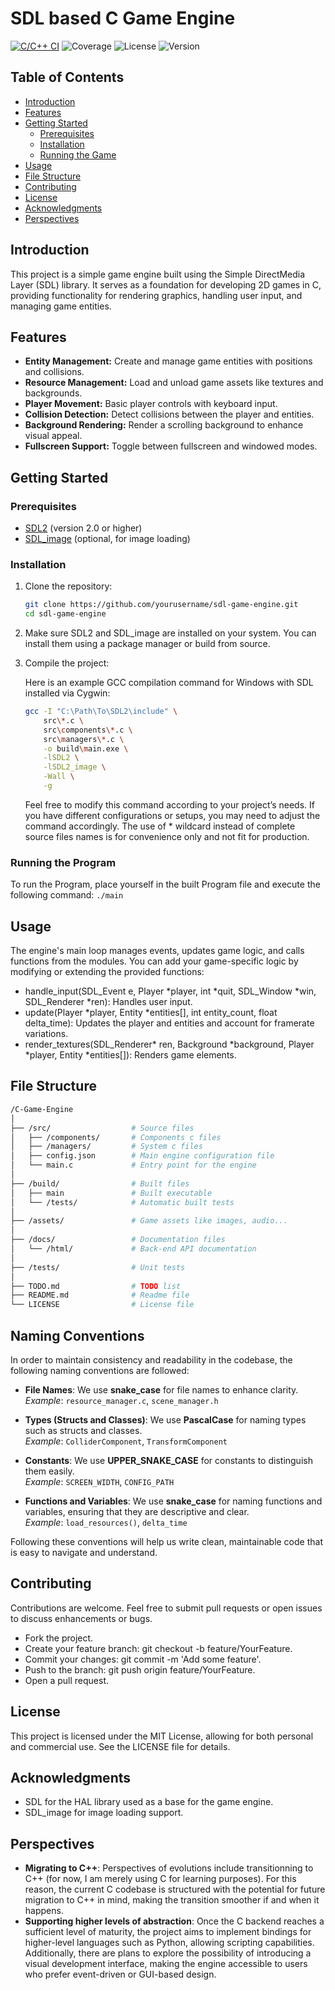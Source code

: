 # SDL based C Game Engine
[![C/C++ CI](https://github.com/amaury-bonneau/C-Game-Engine/actions/workflows/c-cpp.yml/badge.svg)](https://github.com/amaury-bonneau/C-Game-Engine/actions/workflows/c-cpp.yml)
![Coverage](https://img.shields.io/codecov/c/github/username/repo.svg)
![License](https://img.shields.io/badge/license-MIT-blue.svg)
![Version](https://img.shields.io/badge/version-0.x.x-blue.svg)


## Table of Contents
- [Introduction](#introduction)
- [Features](#features)
- [Getting Started](#getting-started)
  - [Prerequisites](#prerequisites)
  - [Installation](#installation)
  - [Running the Game](#running-the-game)
- [Usage](#usage)
- [File Structure](#file-structure)
- [Contributing](#contributing)
- [License](#license)
- [Acknowledgments](#acknowledgments)
- [Perspectives](#perspectives)

## Introduction
This project is a simple game engine built using the Simple DirectMedia Layer (SDL) library. It serves as a foundation for developing 2D games in C, providing functionality for rendering graphics, handling user input, and managing game entities.

## Features
- **Entity Management:** Create and manage game entities with positions and collisions.
- **Resource Management:** Load and unload game assets like textures and backgrounds.
- **Player Movement:** Basic player controls with keyboard input.
- **Collision Detection:** Detect collisions between the player and entities.
- **Background Rendering:** Render a scrolling background to enhance visual appeal.
- **Fullscreen Support:** Toggle between fullscreen and windowed modes.

## Getting Started

### Prerequisites
- [SDL2](https://www.libsdl.org/download-2.0.php) (version 2.0 or higher)
- [SDL_image](https://github.com/libsdl-org/SDL_image) (optional, for image loading)

### Installation
1. Clone the repository:
   ```bash
   git clone https://github.com/yourusername/sdl-game-engine.git
   cd sdl-game-engine
   ```
2. Make sure SDL2 and SDL_image are installed on your system. You can install them using a package manager or build from source.

3. Compile the project:

   Here is an example GCC compilation command for Windows with SDL installed via Cygwin:

   ```bash
   gcc -I "C:\Path\To\SDL2\include" \
       src\*.c \
       src\components\*.c \
       src\managers\*.c \
       -o build\main.exe \
       -lSDL2 \
       -lSDL2_image \
       -Wall \
       -g
    ```
    Feel free to modify this command according to your project’s needs. If you have different configurations or setups, you may need to adjust the command accordingly. The use of * wildcard instead of complete source files names is for convenience only and not fit for production.

### Running the Program
To run the Program, place yourself in the built Program file and execute the following command:
    ```
    ./main
    ```

## Usage
The engine's main loop manages events, updates game logic, and calls functions from the modules. You can add your game-specific logic by modifying or extending the provided functions:

- handle_input(SDL_Event e, Player *player, int *quit, SDL_Window *win, SDL_Renderer *ren): Handles user input.
- update(Player *player, Entity *entities[], int entity_count, float delta_time): Updates the player and entities and account for framerate variations.
- render_textures(SDL_Renderer* ren, Background *background, Player *player, Entity *entities[]): Renders game elements.

## File Structure

```bash
/C-Game-Engine
│
├── /src/                  # Source files
│   ├── /components/       # Components c files
│   ├── /managers/         # System c files
│   ├── config.json        # Main engine configuration file
│   └── main.c             # Entry point for the engine
│
├── /build/                # Built files
│   ├── main               # Built executable
│   └── /tests/            # Automatic built tests
│
├── /assets/               # Game assets like images, audio...
│
├── /docs/                 # Documentation files
│   └── /html/             # Back-end API documentation
│
├── /tests/                # Unit tests
│
├── TODO.md                # TODO list
├── README.md              # Readme file
└── LICENSE                # License file
```

## Naming Conventions

In order to maintain consistency and readability in the codebase, the following naming conventions are followed:

- **File Names**: We use **snake_case** for file names to enhance clarity.  
  *Example*: `resource_manager.c`, `scene_manager.h`

- **Types (Structs and Classes)**: We use **PascalCase** for naming types such as structs and classes.  
  *Example*: `ColliderComponent`, `TransformComponent`

- **Constants**: We use **UPPER_SNAKE_CASE** for constants to distinguish them easily.  
  *Example*: `SCREEN_WIDTH`, `CONFIG_PATH`

- **Functions and Variables**: We use **snake_case** for naming functions and variables, ensuring that they are descriptive and clear.  
  *Example*: `load_resources()`, `delta_time`

Following these conventions will help us write clean, maintainable code that is easy to navigate and understand.


## Contributing
Contributions are welcome. Feel free to submit pull requests or open issues to discuss enhancements or bugs.

- Fork the project.
- Create your feature branch: git checkout -b feature/YourFeature.
- Commit your changes: git commit -m 'Add some feature'.
- Push to the branch: git push origin feature/YourFeature.
- Open a pull request.

## License
This project is licensed under the MIT License, allowing for both personal and commercial use. See the LICENSE file for details.

## Acknowledgments
- SDL for the HAL library used as a base for the game engine.
- SDL_image for image loading support.

## Perspectives
- **Migrating to C++**: Perspectives of evolutions include transitionning to C++ (for now, I am merely using C for learning purposes). For this reason, the current C codebase is structured with the potential for future migration to C++ in mind, making the transition smoother if and when it happens.
- **Supporting higher levels of abstraction**: Once the C backend reaches a sufficient level of maturity, the project aims to implement bindings for higher-level languages such as Python, allowing scripting capabilities. Additionally, there are plans to explore the possibility of introducing a visual development interface, making the engine accessible to users who prefer event-driven or GUI-based design.